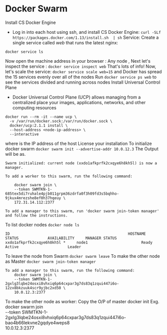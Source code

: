 # Docker Swarm
Install CS Docker Engine
- Log in into each host using ssh, and install CS Docker Engine: `curl -SLf https://packages.docker.com/1.13/install.sh  | sh`
Service: Create a single service called *web* that runs the latest nginx:
```docker service create -p 80:80 --name web nginx:latest
docker service ls
```
Now open the machine address in your browser : Any node , Next let's inspect the service : `docker service inspect web`
That's lots of info! Now, let's scale the service: `docker service scale web=15` and Docker has spread the 15 services evenly over all of the nodes
Run `docker service ps web` to see the services divided and running across nodes
Install Universal Control Plane
- Docker Universal Control Plane (UCP) allows managing from a centralized place your images, applications, networks, and other computing resources
```
docker run --rm -it --name ucp \
  -v /var/run/docker.sock:/var/run/docker.sock \
  docker/ucp:2.1.1 install \
  --host-address <node-ip-address> \
  --interactive
```
where <node-ip-address> is the IP address of the host
License your installation
To initialize docker swarm `docker swarm init --advertise-addr 10.0.12.3`
The Output will be as.
```
Swarm initialized: current node (xxdo1afkprfk2cxqye6h8kh5l) is now a manager.

To add a worker to this swarm, run the following command:

    docker swarm join \
    --token SWMTKN-1-685tex5di7ruhale4pjb011grpm36zdrfa0f3h09fd3s5bqhho-9jkux4mrezshe8ef0h37hqeuy \
    172.31.14.112:2377

To add a manager to this swarm, run 'docker swarm join-token manager' and follow the instructions.
```

To list docker nodes `docker node ls`

```
ID                                                     HOSTNAME             STATUS             AVAILABILITY     MANAGER STATUS
xxdo1afkprfk2cxqye6h8kh5l *     node1                        Ready                 Active                      Leader
```
To leave the node from Swarm `docker swarm leave`
To make the other node as Master `docker swarm join-token manager`

```
To add a manager to this swarm, run the following command:
    docker swarm join \
    --token SWMTKN-1-2gxlg3lqbe24osxi8vhxiq6p64cxpar3g7ds83q1zqui447i6o-12zx8bkzuuk4scr9yjbc2xd50 \
    10.0.12.3:2377
```
To make the other node as worker:
Copy the O/P of master docker init
Exg.
docker swarm join \
    --token SWMTKN-1-2gxlg3lqbe24osxi8vhxiq6p64cxpar3g7ds83q1zqui447i6o-bao4b66lekvne2gqdye4weps8 \
    10.0.12.3:2377
